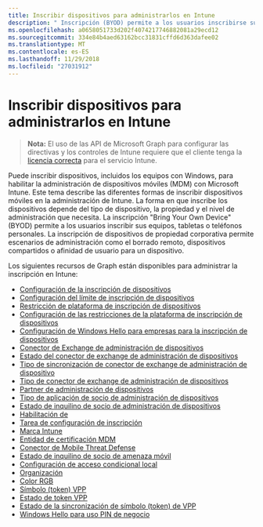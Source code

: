 ```yaml
---
title: Inscribir dispositivos para administrarlos en Intune
description: " Inscripción (BYOD) permite a los usuarios inscribirse sus teléfonos personal, tabletas o PCs. La inscripción de dispositivos de propiedad corporativa permite escenarios de administración como el borrado remoto, dispositivos compartidos o afinidad de usuario para un dispositivo."
ms.openlocfilehash: a0658051733d202f4074217746882081a29ecd12
ms.sourcegitcommit: 334e84b4aed63162bcc31831cffd6d363dafee02
ms.translationtype: MT
ms.contentlocale: es-ES
ms.lasthandoff: 11/29/2018
ms.locfileid: "27031912"
---
```

# <a name="enroll-devices-for-management-in-intune"></a>Inscribir dispositivos para administrarlos en Intune

> **Nota:** El uso de las API de Microsoft Graph para configurar las directivas y los controles de Intune requiere que el cliente tenga la [licencia correcta](https://www.microsoft.com/en-us/cloud-platform/microsoft-intune-pricing) para el servicio Intune.

Puede inscribir dispositivos, incluidos los equipos con Windows, para habilitar la administración de dispositivos móviles (MDM) con Microsoft Intune. Este tema describe las diferentes formas de inscribir dispositivos móviles en la administración de Intune. La forma en que inscribe los dispositivos depende del tipo de dispositivo, la propiedad y el nivel de administración que necesita. La inscripción "Bring Your Own Device" (BYOD) permite a los usuarios inscribir sus equipos, tabletas o teléfonos personales. La inscripción de dispositivos de propiedad corporativa permite escenarios de administración como el borrado remoto, dispositivos compartidos o afinidad de usuario para un dispositivo.

Los siguientes recursos de Graph están disponibles para administrar la inscripción en Intune:  

- [Configuración de la inscripción de dispositivos](intune-onboarding-deviceenrollmentconfiguration.md)
- [Configuración del límite de inscripción de dispositivos](intune-onboarding-deviceenrollmentlimitconfiguration.md)
- [Restricción de plataforma de inscripción de dispositivos](intune-onboarding-deviceenrollmentplatformrestriction.md)
- [Configuración de las restricciones de la plataforma de inscripción de dispositivos](intune-onboarding-deviceenrollmentplatformrestrictionsconfiguration.md)
- [Configuración de Windows Hello para empresas para la inscripción de dispositivos](intune-onboarding-deviceenrollmentwindowshelloforbusinessconfiguration.md)
- [Conector de Exchange de administración de dispositivos](intune-onboarding-devicemanagementexchangeconnector.md)
- [Estado del conector de exchange de administración de dispositivos](intune-onboarding-devicemanagementexchangeconnectorstatus.md)
- [Tipo de sincronización de conector de exchange de administración de dispositivo](intune-onboarding-devicemanagementexchangeconnectorsynctype.md)
- [Tipo de conector de exchange de administración de dispositivos](intune-onboarding-devicemanagementexchangeconnectortype.md)
- [Partner de administración de dispositivos](intune-onboarding-devicemanagementpartner.md)
- [Tipo de aplicación de socio de administración de dispositivos](intune-onboarding-devicemanagementpartnerapptype.md)
- [Estado de inquilino de socio de administración de dispositivos](intune-onboarding-devicemanagementpartnertenantstate.md)
- [Habilitación de](intune-onboarding-enablement.md)
- [Tarea de configuración de inscripción](intune-onboarding-enrollmentconfigurationassignment.md)
- [Marca Intune](intune-onboarding-intunebrand.md)
- [Entidad de certificación MDM](intune-onboarding-mdmauthority.md)
- [Conector de Mobile Threat Defense](intune-onboarding-mobilethreatdefenseconnector.md)
- [Estado de inquilino de socio de amenaza móvil](intune-onboarding-mobilethreatpartnertenantstate.md)
- [Configuración de acceso condicional local](intune-onboarding-onpremisesconditionalaccesssettings.md)
- [Organización](intune-onboarding-organization.md)
- [Color RGB](intune-onboarding-rgbcolor.md)
- [Símbolo (token) VPP](intune-onboarding-vpptoken.md)
- [Estado de token VPP](intune-onboarding-vpptokenstate.md)
- [Estado de la sincronización de símbolo (token) de VPP](intune-onboarding-vpptokensyncstatus.md)
- [Windows Hello para uso PIN de negocio](intune-onboarding-windowshelloforbusinesspinusage.md)
